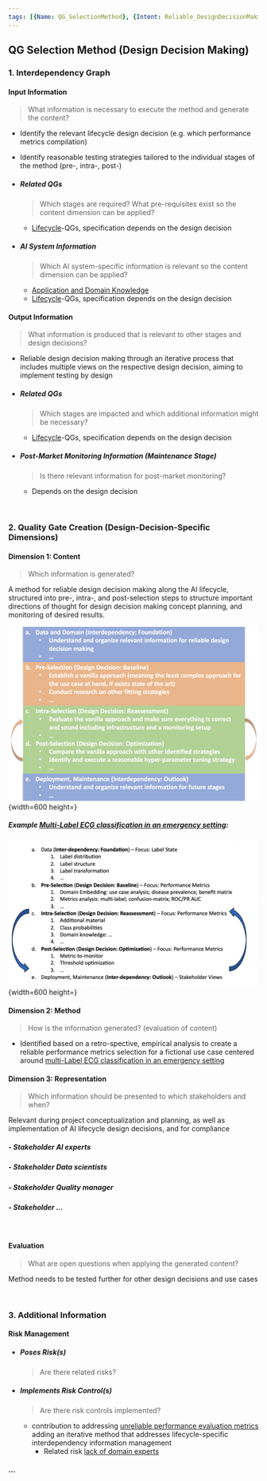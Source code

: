 ```yaml
---
tags: [{Name: QG_SelectionMethod}, {Intent: Reliable_DesignDecisionMaking}, {Problem: ModelComplexity_UseCaseSpecificity_Interdependencies}, {Solution: Iterative_SelectionMethod}, {Applicability: AILifecycle_DesignDecisions}, {Consequences: TestingByDesign_MultipleIterations}, {Usage Example: PerformanceMetricsCompilation_EmergencyMedicine_Electrocadriogram(ECG)}]
---
```


## QG Selection Method (Design Decision Making)

### 1. Interdependency Graph

#### Input Information
> What information is necessary to execute the method and generate the content?

- Identify the relevant lifecycle design decision (e.g. which performance metrics compilation)
- Identify reasonable testing strategies tailored to the individual stages of the method (pre-, intra-, post-)

- ##### Related QGs
    > Which stages are required? What pre-requisites exist so the content dimension can be applied?

    - [Lifecycle](./../../../AI_Lifecycle.md)-QGs, specification depends on the design decision

- ##### AI System Information
    > Which AI system-specific information is relevant so the content dimension can be applied?

    - [Application and Domain Knowledge](./../../../../1_System/Application)
    - [Lifecycle](./../../../AI_Lifecycle.md)-QGs, specification depends on the design decision

#### Output Information 
> What information is produced that is relevant to other stages and design decisions?

- Reliable design decision making through an iterative process that includes multiple views on the respective design decision, aiming to implement testing by design

- ##### Related QGs
    > Which stages are impacted and which additional information might be necessary?

    - [Lifecycle](./../../../AI_Lifecycle.md)-QGs, specification depends on the design decision

- ##### Post-Market Monitoring Information (Maintenance Stage)
    > Is there relevant information for post-market monitoring?

    - Depends on the design decision

<br>

### 2. Quality Gate Creation (Design-Decision-Specific Dimensions)

#### Dimension 1: Content
> Which information is generated?

A method for reliable design decision making along the AI lifecycle, structured into pre-, intra-, and post-selection steps to structure important directions of thought for design decision making concept planning, and monitoring of desired results.

![](../../../../../../imgs/ECGPerformanceMetrics/designdecisionmaking_method_general.png){width=600 height=}

##### Example [Multi-Label ECG classification in an emergency setting](./../../../../1_System/Application/example_ECGAlarmingGuardFunctionality_(EmergencyMedicine).md):

![](../../../../../../imgs/ECGPerformanceMetrics/design_decision_making_method.png){width=600 height=}

#### Dimension 2: Method
> How is the information generated? (evaluation of content)

- Identified based on a retro-spective, empirical analysis to create a reliable performance metrics selection for a fictional use case centered around [multi-Label ECG classification in an emergency setting](./../../../../1_System/Application/example_ECGAlarmingGuardFunctionality_(EmergencyMedicine).md)

#### Dimension 3: Representation
> Which information should be presented to which stakeholders and when?

Relevant during project conceptualization and planning, as well as implementation of AI lifecycle design decisions, and for compliance

##### - Stakeholder AI experts
##### - Stakeholder Data scientists
##### - Stakeholder Quality manager
##### - Stakeholder ...

<br>

#### Evaluation
> What are open questions when applying the generated content?

Method needs to be tested further for other design decisions and use cases


<br>


### 3. Additional Information

#### Risk Management

- ##### Poses Risk(s)
    > Are there related risks?

- ##### Implements Risk Control(s)
    > Are there risk controls implemented?

    - contribution to addressing [unreliable performance evaluation metrics](./../../../../3_RiskManagement/AI_Risks/2_TechnicalRobustnessSafety/Accuracy/UnreliablePerformanceMetrics.md) adding an iterative method that addresses lifecycle-specific interdependency information management
        - Related risk [lack of domain experts](./../../../../3_RiskManagement/AI_Risks/5_DiversityNon-DiscriminationFairness/StakeholderParticipation/LackofDomainExpertsCollaborationMechanisms.md)

#### ...

